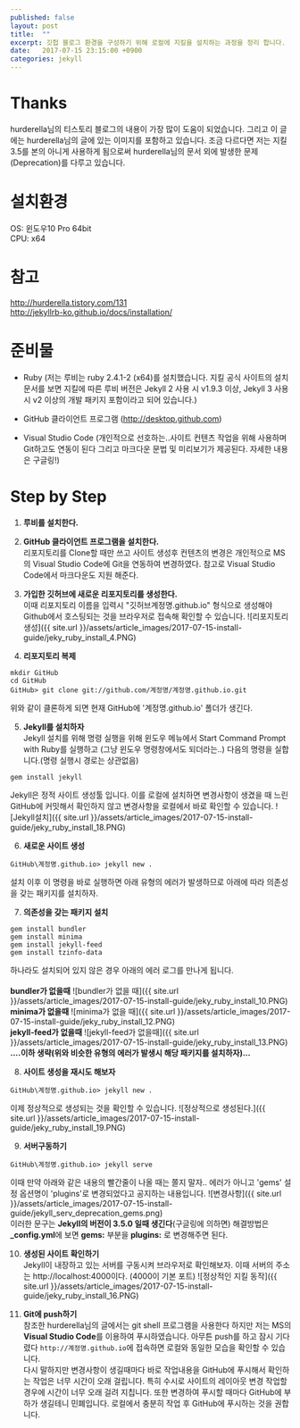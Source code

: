 ```yaml
---
published: false
layout: post
title:  ""
excerpt: 깃헙 블로그 환경을 구성하기 위해 로컬에 지킬을 설치하는 과정을 정리 합니다.
date:   2017-07-15 23:15:00 +0900
categories: jekyll
---
```

# Thanks
hurderella님의 티스토리 블로그의 내용이 가장 많이 도움이 되었습니다. 그리고 이 글에는 hurderella님의 글에 있는 이미지를 포함하고 있습니다. 조금 다르다면 저는 지킬 3.5를 본의 아니게 사용하게 됨으로써 hurderella님의 문서 외에 발생한 문제(Deprecation)를 다루고 있습니다.

# 설치환경
OS: 윈도우10 Pro 64bit<br/>
CPU: x64

# 참고
http://hurderella.tistory.com/131<br/>
http://jekyllrb-ko.github.io/docs/installation/

# 준비물
- Ruby
(저는 루비는 ruby 2.4.1-2 (x64)를 설치했습니다. 지킬 공식 사이트의 설치문서를 보면 지킬에 따른 루비 버전은 Jekyll 2 사용 시 v1.9.3 이상, Jekyll 3 사용 시 v2 이상의 개발 패키지 포함이라고 되어 있습니다.)

- GitHub 클라이언트 프로그램
(http://desktop.github.com)

- Visual Studio Code 
(개인적으로 선호하는..사이트 컨텐츠 작업을 위해 사용하며 Git하고도 연동이 된다 그리고 마크다운 문법 및 미리보기가 제공된다. 자세한 내용은 구글링!)


# Step by Step
1. **루비를 설치한다.**
2. **GitHub 클라이언트 프로그램을 설치한다.**<br/>리포지토리를 Clone할 때만 쓰고 사이트 생성후 컨텐츠의 변경은 개인적으로 MS의 Visual Studio Code에 Git을 연동하여 변경하였다. 참고로 Visual Studio Code에서 마크다운도 지원 해준다.
3. **가입한 깃허브에 새로운 리포지토리를 생성한다.**<br/> 이때 리포지토리 이름을 입력시 "깃허브계정명.github.io" 형식으로 생성해야 Github에서 호스팅되는 것을 브라우저로 접속해 확인할 수 있습니다.
![리포지토리 생성]({{ site.url }}/assets/article_images/2017-07-15-install-guide/jeky_ruby_install_4.PNG)

4. **리포지토리 복제**<br/>
```
mkdir GitHub
cd GitHub
GitHub> git clone git://github.com/계정명/계정명.github.io.git
```
위와 같이 클론하게 되면 현재 GitHub에 '계정명.github.io' 폴더가 생긴다.

5. **Jekyll를 설치하자**<br/>
Jekyll 설치를 위해 명령 실행을 위해 윈도우 메뉴에서 Start Command Prompt with Ruby를 실행하고 (그냥 윈도우 명령창에서도 되더라는..) 다음의 명령을 실합니다.(명령 실행시 경로는 상관없음)
```
gem install jekyll
``` 
Jekyll은 정적 사이트 생성툴 입니다. 이를 로컬에 설치하면 변경사항이 생겼을 때 느린 GitHub에 커밋해서 확인하지 않고 변경사항을 로컬에서 바로 확인할 수 있습니다.
![Jekyll설치]({{ site.url }}/assets/article_images/2017-07-15-install-guide/jeky_ruby_install_18.PNG)

6. **새로운 사이트 생성**<br/>
```
GitHub\계정명.github.io> jekyll new .
```
설치 이후 이 명령을 바로 실행하면 아래 유형의 에러가 발생하므로 아래에 따라 의존성을 갖는 패키지를 설치하자.

7. **의존성을 갖는 패키지 설치**<br/>
```
gem install bundler 
gem install minima 
gem install jekyll-feed 
gem install tzinfo-data
```
하나라도 설치되어 있지 않은 경우 아래의 에러 로그를 만나게 됩니다.
<br/><br/>
**bundler가 없을때**
![bundler가 없을 때]({{ site.url }}/assets/article_images/2017-07-15-install-guide/jeky_ruby_install_10.PNG)<br/>
**minima가 없을때**
![minima가 없을 때]({{ site.url }}/assets/article_images/2017-07-15-install-guide/jeky_ruby_install_12.PNG)<br/>
**jekyll-feed가 없을때**
![jekyll-feed가 없을때]({{ site.url }}/assets/article_images/2017-07-15-install-guide/jeky_ruby_install_13.PNG)<br/>
**....이하 생략(위와 비슷한 유형의 에러가 발생시 해당 패키지를 설치하자)...**

8. **사이트 생성을 재시도 해보자**<br/>
```
GitHub\계정명.github.io> jekyll new .
```
이제 정상적으로 생성되는 것을 확인할 수 있습니다.
![정상적으로 생성된다.]({{ site.url }}/assets/article_images/2017-07-15-install-guide/jeky_ruby_install_19.PNG)<br/>

9. **서버구동하기**<br/>
```
GitHub\계정명.github.io> jekyll serve
```
이때 만약 아래와 같은 내용의 빨간줄이 나올 때는 쫄지 말자.. 에러가 아니고 'gems' 설정 옵션명이 'plugins'로 변경되었다고 공지하는 내용입니다.
![변경사항]({{ site.url }}/assets/article_images/2017-07-15-install-guide/jekyll_serv_deprecation_gems.png)<br/>
이러한 문구는 **Jekyll의 버전이 3.5.0 일때 생긴다**(구글링에 의하면) 해결방법은 **_config.yml**에 보면 **gems:** 부분을 **plugins:** 로 변경해주면 된다.

10. **생성된 사이트 확인하기**<br/>
Jekyll이 내장하고 있는 서버를 구동시켜 브라우저로 확인해보자.
이때 서버의 주소는 http://localhost:4000이다. (4000이 기본 포트)
![정상적인 지킬 동작]({{ site.url }}/assets/article_images/2017-07-15-install-guide/jeky_ruby_install_16.PNG)<br/>

11. **Git에 push하기**<br/>
참조한 hurderella님의 글에서는 git shell 프로그램을 사용한다 하지만 저는 MS의 **Visual Studio Code**를 이용하여 푸시하였습니다. 아무튼 push를 하고 잠시 기다렸다 `http://계정명.github.io`에 접속하면 로컬와 동일한 모습을 확인할 수 있습니다.<br/>
다시 말하지만 변경사항이 생길때마다 바로 작업내용을 GitHub에 푸시해서 확인하는 작업은 너무 시간이 오래 걸립니다. 특히 수시로 사이트의 레이아웃 변경 작업할 경우에 시간이 너무 오래 걸려 지칩니다. 또한 변경하여 푸시할 때마다 GitHub에 부하가 생길테니 민폐입니다. 로컬에서 충분히 작업 후 GitHub에 푸시하는 것을 권합니다.

